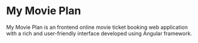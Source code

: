 # My Movie Plan

My Movie Plan is an frontend online movie ticket booking web application with a rich and user-friendly interface developed using Angular framework.
